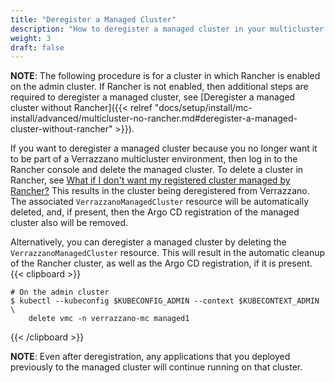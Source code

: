 ```yaml
---
title: "Deregister a Managed Cluster"
description: "How to deregister a managed cluster in your multicluster Verrazzano environment"
weight: 3
draft: false
---
```


**NOTE**: The following procedure is for a cluster in which Rancher is enabled on the admin cluster. If Rancher is not enabled, then additional steps are required to deregister a managed cluster, see [Deregister a managed cluster without Rancher]({{< relref "docs/setup/install/mc-install/advanced/multicluster-no-rancher.md#deregister-a-managed-cluster-without-rancher" >}}).

If you want to deregister a managed cluster because you no longer want it to be part of a Verrazzano multicluster
environment, then  log in to the Rancher console and delete the managed cluster. To delete a cluster in Rancher, see
[What if I don't want my registered cluster managed by Rancher?](https://ranchermanager.docs.rancher.com/faq/rancher-is-no-longer-needed#what-if-i-dont-want-my-registered-cluster-managed-by-rancher)
This results in the cluster being deregistered from Verrazzano. The associated `VerrazzanoManagedCluster` resource
will be automatically deleted, and, if present, then the Argo CD registration of the managed cluster also will be removed.

Alternatively, you can deregister a managed cluster by deleting the `VerrazzanoManagedCluster` resource. This will result
in the automatic cleanup of the Rancher cluster, as well as the Argo CD registration, if it is present.
{{< clipboard >}}
<div class="highlight">

   ```
   # On the admin cluster
   $ kubectl --kubeconfig $KUBECONFIG_ADMIN --context $KUBECONTEXT_ADMIN \
       delete vmc -n verrazzano-mc managed1
   ```

</div>
{{< /clipboard >}}

**NOTE**: Even after deregistration, any applications that you deployed previously to the managed cluster will continue running on that cluster.
